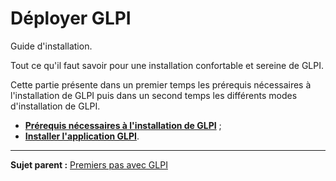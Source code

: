 Déployer GLPI
=============

Guide d'installation.

Tout ce qu'il faut savoir pour une installation confortable et sereine de GLPI.

Cette partie présente dans un premier temps les prérequis nécessaires à l'installation de GLPI puis dans un second temps les différents modes d'installation de GLPI.

-   **[Prérequis nécessaires à l'installation de GLPI](index.php?fr/prerequisite.md)** ;
-   **[Installer l'application GLPI](index.php?fr/install/install.md)**.

-----------
**Sujet parent :** [Premiers pas avec GLPI](index.php?fr/first_steps.html "Premiers pas avec GLPI.")
